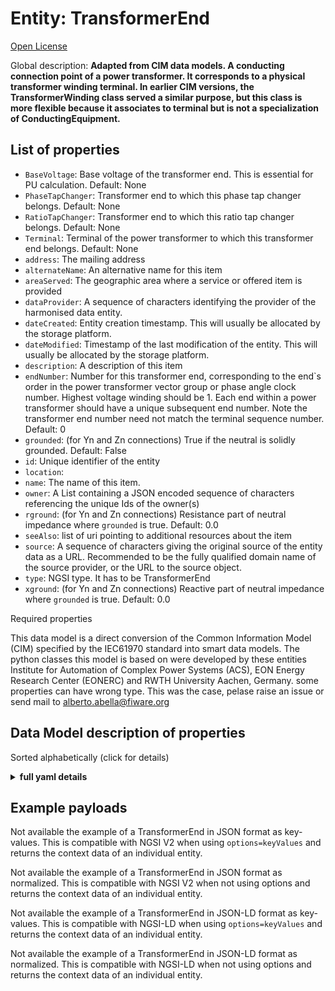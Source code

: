 Entity: TransformerEnd  
======================  
[Open License](https://github.com/smart-data-models//dataModel.EnergyCIM/blob/master/TransformerEnd/LICENSE.md)  
Global description: **Adapted from CIM data models. A conducting connection point of a power transformer. It corresponds to a physical transformer winding terminal.  In earlier CIM versions, the TransformerWinding class served a similar purpose, but this class is more flexible because it associates to terminal but is not a specialization of ConductingEquipment.**  

## List of properties  

- `BaseVoltage`: Base voltage of the transformer end.  This is essential for PU calculation. Default: None  - `PhaseTapChanger`: Transformer end to which this phase tap changer belongs. Default: None  - `RatioTapChanger`: Transformer end to which this ratio tap changer belongs. Default: None  - `Terminal`: Terminal of the power transformer to which this transformer end belongs. Default: None  - `address`: The mailing address  - `alternateName`: An alternative name for this item  - `areaServed`: The geographic area where a service or offered item is provided  - `dataProvider`: A sequence of characters identifying the provider of the harmonised data entity.  - `dateCreated`: Entity creation timestamp. This will usually be allocated by the storage platform.  - `dateModified`: Timestamp of the last modification of the entity. This will usually be allocated by the storage platform.  - `description`: A description of this item  - `endNumber`: Number for this transformer end, corresponding to the end`s order in the power transformer vector group or phase angle clock number.  Highest voltage winding should be 1.  Each end within a power transformer should have a unique subsequent end number.   Note the transformer end number need not match the terminal sequence number. Default: 0  - `grounded`: (for Yn and Zn connections) True if the neutral is solidly grounded. Default: False  - `id`: Unique identifier of the entity  - `location`:   - `name`: The name of this item.  - `owner`: A List containing a JSON encoded sequence of characters referencing the unique Ids of the owner(s)  - `rground`: (for Yn and Zn connections) Resistance part of neutral impedance where `grounded` is true. Default: 0.0  - `seeAlso`: list of uri pointing to additional resources about the item  - `source`: A sequence of characters giving the original source of the entity data as a URL. Recommended to be the fully qualified domain name of the source provider, or the URL to the source object.  - `type`: NGSI type. It has to be TransformerEnd  - `xground`: (for Yn and Zn connections) Reactive part of neutral impedance where `grounded` is true. Default: 0.0    
Required properties  
This data model is a direct conversion of the Common Information Model (CIM) specified by the IEC61970 standard into smart data models. The python classes this model is based on were developed by these entities Institute for Automation of Complex Power Systems (ACS), EON Energy Research Center (EONERC) and RWTH University Aachen, Germany. some properties can have wrong type. This was the case, pelase raise an issue or send mail to alberto.abella@fiware.org  
## Data Model description of properties  
Sorted alphabetically (click for details)  
<details><summary><strong>full yaml details</strong></summary>    
```yaml  
TransformerEnd:    
  description: 'Adapted from CIM data models. A conducting connection point of a power transformer. It corresponds to a physical transformer winding terminal.  In earlier CIM versions, the TransformerWinding class served a similar purpose, but this class is more flexible because it associates to terminal but is not a specialization of ConductingEquipment.'    
  properties:    
    BaseVoltage:    
      description: 'Base voltage of the transformer end.  This is essential for PU calculation. Default: None'    
      type: number    
      x-ngsi:    
        model: https://schema.org/Number    
    PhaseTapChanger:    
      description: 'Transformer end to which this phase tap changer belongs. Default: None'    
      type: number    
      x-ngsi:    
        model: https://schema.org/Number    
    RatioTapChanger:    
      description: 'Transformer end to which this ratio tap changer belongs. Default: None'    
      type: number    
      x-ngsi:    
        model: https://schema.org/Number    
    Terminal:    
      description: 'Terminal of the power transformer to which this transformer end belongs. Default: None'    
      type: number    
      x-ngsi:    
        model: https://schema.org/Number    
    address:    
      description: 'The mailing address'    
      properties:    
        addressCountry:    
          description: 'Property. The country. For example, Spain. Model:''https://schema.org/addressCountry'''    
          type: string    
        addressLocality:    
          description: 'Property. The locality in which the street address is, and which is in the region. Model:''https://schema.org/addressLocality'''    
          type: string    
        addressRegion:    
          description: 'Property. The region in which the locality is, and which is in the country. Model:''https://schema.org/addressRegion'''    
          type: string    
        areaServed:    
          description: 'Property. The geographic area where a service or offered item is provided. Model:''https://schema.org/areaServed'''    
          type: string    
        postOfficeBoxNumber:    
          description: 'Property. The post office box number for PO box addresses. For example, Spain. Model:''https://schema.org/postOfficeBoxNumber'''    
          type: string    
        postalCode:    
          description: 'Property. The postal code. For example, Spain. Model:''https://schema.org/https://schema.org/postalCode'''    
          type: string    
        streetAddress:    
          description: 'Property. The street address. Model:''https://schema.org/streetAddress'''    
          type: string    
      type: Property    
      x-ngsi:    
        model: https://schema.org/address    
    alternateName:    
      description: 'An alternative name for this item'    
      type: Property    
    areaServed:    
      description: 'The geographic area where a service or offered item is provided'    
      type: Property    
      x-ngsi:    
        model: https://schema.org/Text    
    dataProvider:    
      description: 'A sequence of characters identifying the provider of the harmonised data entity.'    
      type: Property    
    dateCreated:    
      description: 'Entity creation timestamp. This will usually be allocated by the storage platform.'    
      format: date-time    
      type: Property    
    dateModified:    
      description: 'Timestamp of the last modification of the entity. This will usually be allocated by the storage platform.'    
      format: date-time    
      type: Property    
    description:    
      description: 'A description of this item'    
      type: Property    
    endNumber:    
      description: 'Number for this transformer end, corresponding to the end`s order in the power transformer vector group or phase angle clock number.  Highest voltage winding should be 1.  Each end within a power transformer should have a unique subsequent end number.   Note the transformer end number need not match the terminal sequence number. Default: 0'    
      type: number    
      x-ngsi:    
        model: https://schema.org/Number    
    grounded:    
      description: '(for Yn and Zn connections) True if the neutral is solidly grounded. Default: False'    
      type: number    
      x-ngsi:    
        model: https://schema.org/Number    
    id:    
      anyOf: &transformerend_-_properties_-_owner_-_items_-_anyof    
        - description: 'Property. Identifier format of any NGSI entity'    
          maxLength: 256    
          minLength: 1    
          pattern: ^[\w\-\.\{\}\$\+\*\[\]`|~^@!,:\\]+$    
          type: string    
        - description: 'Property. Identifier format of any NGSI entity'    
          format: uri    
          type: string    
      description: 'Unique identifier of the entity'    
      type: Property    
    location:    
      $id: https://geojson.org/schema/Geometry.json    
      $schema: "http://json-schema.org/draft-07/schema#"    
      oneOf:    
        - properties:    
            bbox:    
              items:    
                type: number    
              minItems: 4    
              type: array    
            coordinates:    
              items:    
                type: number    
              minItems: 2    
              type: array    
            type:    
              enum:    
                - Point    
              type: string    
          required:    
            - type    
            - coordinates    
          title: 'GeoJSON Point'    
          type: object    
        - properties:    
            bbox:    
              items:    
                type: number    
              minItems: 4    
              type: array    
            coordinates:    
              items:    
                items:    
                  type: number    
                minItems: 2    
                type: array    
              minItems: 2    
              type: array    
            type:    
              enum:    
                - LineString    
              type: string    
          required:    
            - type    
            - coordinates    
          title: 'GeoJSON LineString'    
          type: object    
        - properties:    
            bbox:    
              items:    
                type: number    
              minItems: 4    
              type: array    
            coordinates:    
              items:    
                items:    
                  items:    
                    type: number    
                  minItems: 2    
                  type: array    
                minItems: 4    
                type: array    
              type: array    
            type:    
              enum:    
                - Polygon    
              type: string    
          required:    
            - type    
            - coordinates    
          title: 'GeoJSON Polygon'    
          type: object    
        - properties:    
            bbox:    
              items:    
                type: number    
              minItems: 4    
              type: array    
            coordinates:    
              items:    
                items:    
                  type: number    
                minItems: 2    
                type: array    
              type: array    
            type:    
              enum:    
                - MultiPoint    
              type: string    
          required:    
            - type    
            - coordinates    
          title: 'GeoJSON MultiPoint'    
          type: object    
        - properties:    
            bbox:    
              items:    
                type: number    
              minItems: 4    
              type: array    
            coordinates:    
              items:    
                items:    
                  items:    
                    type: number    
                  minItems: 2    
                  type: array    
                minItems: 2    
                type: array    
              type: array    
            type:    
              enum:    
                - MultiLineString    
              type: string    
          required:    
            - type    
            - coordinates    
          title: 'GeoJSON MultiLineString'    
          type: object    
        - properties:    
            bbox:    
              items:    
                type: number    
              minItems: 4    
              type: array    
            coordinates:    
              items:    
                items:    
                  items:    
                    items:    
                      type: number    
                    minItems: 2    
                    type: array    
                  minItems: 4    
                  type: array    
                type: array    
              type: array    
            type:    
              enum:    
                - MultiPolygon    
              type: string    
          required:    
            - type    
            - coordinates    
          title: 'GeoJSON MultiPolygon'    
          type: object    
      title: 'GeoJSON Geometry'    
    name:    
      description: 'The name of this item.'    
      type: Property    
    owner:    
      description: 'A List containing a JSON encoded sequence of characters referencing the unique Ids of the owner(s)'    
      items:    
        anyOf: *transformerend_-_properties_-_owner_-_items_-_anyof    
        description: 'Property. Unique identifier of the entity'    
      type: Property    
    rground:    
      description: '(for Yn and Zn connections) Resistance part of neutral impedance where `grounded` is true. Default: 0.0'    
      type: number    
      x-ngsi:    
        model: https://schema.org/Number    
    seeAlso:    
      description: 'list of uri pointing to additional resources about the item'    
      oneOf:    
        - items:    
            - format: uri    
              type: string    
          minItems: 1    
          type: array    
        - format: uri    
          type: string    
      type: Property    
    source:    
      description: 'A sequence of characters giving the original source of the entity data as a URL. Recommended to be the fully qualified domain name of the source provider, or the URL to the source object.'    
      type: Property    
    type:    
      description: 'NGSI type. It has to be TransformerEnd'    
      enum:    
        - TransformerEnd    
      type: Property    
    xground:    
      description: '(for Yn and Zn connections) Reactive part of neutral impedance where `grounded` is true. Default: 0.0'    
      type: number    
      x-ngsi:    
        model: https://schema.org/Number    
  required: []    
  type: object    
```  
</details>    
## Example payloads    
Not available the example of a TransformerEnd in JSON format as key-values. This is compatible with NGSI V2 when  using `options=keyValues` and returns the context data of an individual entity.  
Not available the example of a TransformerEnd in JSON format as normalized. This is compatible with NGSI V2 when not using options and returns the context data of an individual entity.  
Not available the example of a TransformerEnd in JSON-LD format as key-values. This is compatible with NGSI-LD when  using `options=keyValues` and returns the context data of an individual entity.  
Not available the example of a TransformerEnd in JSON-LD format as normalized. This is compatible with NGSI-LD when not using options and returns the context data of an individual entity.  
